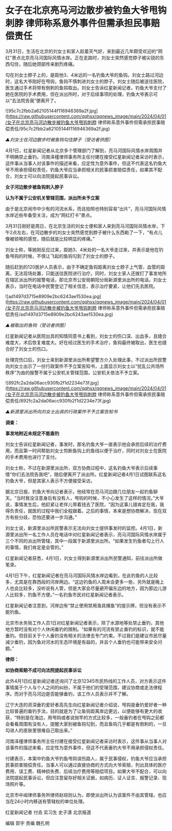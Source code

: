 # 女子在北京亮马河边散步被钓鱼大爷甩钩刺脖 律师称系意外事件但需承担民事赔偿责任

3月31日，生活在北京的刘女士和家人趁着天气好，来到最近几年颇受欢迎的“网红”景点北京亮马河国际风情水岸。正在走路时，刘女士突然感觉脖子被尖锐的东西勾住，随后她颈部传来剧烈疼痛。

勾在刘女士脖子上的，是距他3、4米远的一名钓鱼大爷的鱼钩。刘女士路过河边时，这名大爷刚好在甩钩，鱼钩不慎刺进刘女士的脖子。刘女士随后被送往医院，医生通过手术将带有倒刺的鱼钩取出。刘女士告诉红星新闻记者，钓鱼大爷支付了她在医院的手术费用，但在派出所时，对于后续事项的处理，钓鱼大爷表示可以“去法院告我”便离开了。

![95c7c2fbb2a62105144f116946369a2f.jpg](https://raw.githubusercontent.com/qqhsx/qqnews_image/main/2024/04/01/女子在北京亮马河边散步被钓鱼大爷甩钩刺脖 律师称系意外事件但需承担民事赔偿责任/95c7c2fbb2a62105144f116946369a2f.jpg)

 _▲刘女士在河边散步时被鱼钩勾住脖子（受访者供图）_

4月1日，红星新闻记者从北京多个管理部门了解到，亮马河国际风情水岸周围并不明确禁止垂钓。河南泽槿律师事务所主任付建在接受红星新闻记者采访时表示，这件事从当事人对该事件的描述来看，应定性为意外事件，但这不代表这名钓鱼大爷不用承担侵权责任，钓鱼大爷应当承担相关的民事损害赔偿责任，如果其不配合，刘女士可以向法院提起民事诉讼。

**女子河边散步被鱼钩刺入脖子**

**认为不属于公安机关管辖范围，派出所未予立案**

由于是北京闹市中少有的河流水系，而且拍照也特别容易“出片”，亮马河国际风情水岸近些年备受关注，成为“网红打卡”景点。

3月31日刚好是周日，在北京生活的刘女士便和家人来到亮马河国际风情水岸，下午2点左右，在河边散步的刘女士突然感觉到脖子被什么东西勒了一下，“有点儿像被锁喉的感觉，随后就是比较明显的疼痛。”

刘女士称，等她刚反应过来，距她3、4米处的一名大爷走过来，并表示是他在钓鱼甩钩的时候，不慎让飞起的鱼钩勾到了刘女士的脖子。

随后赶到的120医护人员表示，由于不确定鱼钩距离刘女士脖子上气管、血管的距离，无法现场处置，只能送往医院进行治疗。同时，刘女士家人还拨打了事发地所在辖区派出所的报警电话，即北京市公安局朝阳分局新源里派出所的电话。刘女士表示，当时在电话中民警登记了相关信息，表示治疗要紧，让他们先去医院。

![ad1497d3715e8909e2bc6243ae1530ea.jpg](https://raw.githubusercontent.com/qqhsx/qqnews_image/main/2024/04/01/女子在北京亮马河边散步被钓鱼大爷甩钩刺脖 律师称系意外事件但需承担民事赔偿责任/ad1497d3715e8909e2bc6243ae1530ea.jpg)

_▲被取出的鱼钩（受访者供图）_

红星新闻记者从医院出具的知情同意书上看到，刘女士的伤口深、出血多，且缝合难度大，术后恢复难度大。好在经过医生的手术治疗，鱼钩最终被取出，医生也缝合好了刘女士的伤口。

处理完伤口后，刘女士来到新源里派出所希望警方介入处理此事，不过派出所民警向刘女士出示了一份行政案件不予立案告知书，上面显示刘女士以“扰乱公共场所秩序”为由的报警不属于公安机关管辖范围，公安机关依法不予立案。

![892fc2a2da06acc930fb2f1d2234e73f.jpg](https://raw.githubusercontent.com/qqhsx/qqnews_image/main/2024/04/01/女子在北京亮马河边散步被钓鱼大爷甩钩刺脖 律师称系意外事件但需承担民事赔偿责任/892fc2a2da06acc930fb2f1d2234e73f.jpg)

_▲新源里派出所向刘女士出具的行政案件不予立案告知书_

**调查：**

**事发地附近未规定不能垂钓**

刘女士告诉红星新闻记者，事发时，那名钓鱼大爷一直表示他会承担后续的治疗费用，而且第一时间帮助刘女士剪断鱼钩上的鱼线以便于治疗，同时对刘女士在医院的手术费用也进行了支付。

刘女士称，不过在新源里派出所，双方协商过程中，这名钓鱼大爷表示后续事情“你们去法院告我吧”，随后便离开了派出所。红星新闻记者4月1日试图联系这名钓鱼大爷，但是其家人表示不方便接受采访。

据北京日报，钓鱼大爷向记者表示，他经常在亮马河边跟几位朋友一起钓鱼聊天。“当时我没注意身后有没有人，甩钩的时候，不小心发生了这样的情况。”大爷说，事情发生后，他赶紧让老伴儿带着钱去了医院，“因为这事儿错肯定在我，我得负责任，就医的过程中我们全程跟着。之后的事情，本来是想协商解决，现在双方有些分歧，恐怕还要进一步沟通。”

刘女士说，新源里派出所民警表示无法向刘女士提供事发时的监控。4月1日，新源里派出所一名工作人员在电话中对红星新闻记者表示，亮马河国际风情水岸属于三个不同的派出所管辖，其中一段属于新源里派出所。“如果发生钓鱼者勾上行人的事情，我们肯定是会管的。”

红星新闻记者获悉，4月1日，刘女士得到新源里派出所民警通知，前往派出所做笔录。

4月1日下午，红星新闻记者在亮马河国际风情水岸边看到，在此钓鱼的人比较多，尤其是在靠西段的河岸两边。“这边钓鱼的人周末会更多一些，另外就是晚上人也会比较多，没听说有人管，但是大家会尽量避开偏东边的地方，因为那边儿游人比较多，钓鱼不方便。”一名钓鱼市民对红星新闻记者表示。

红星新闻记者注意到，河岸边有“禁止使用禁用渔具捕鱼”的提示牌，但没有表示不能钓鱼。

北京市水务局工作人员1日对红星新闻记者表示，除了水源地等处禁止垂钓，其他地方暂时没有对个人休闲垂钓的限制。“如果有的河流有禁止垂钓的标识，就不能垂钓。但目前关于个人垂钓没有相关的法律去专门约束。不过我们是建议市民尽量减少垂钓，因为鱼对河水的生态环境是有益的，并且个人垂钓也可能带来安全问题。”

**律师：**

**如协商索赔不成可向法院提起民事诉讼**

此外4月1日红星新闻记者还询问了北京12345市民热线的工作人员，对方表示这件事情属于个人与个人之间的纠纷，不属于他们的受理范围，建议协商或走法律程序。而对于亮马河边是否能够垂钓，该工作人员表示并不了解。

辽宁大连的资深垂钓爱好者高先生向红星新闻记者介绍说，甩钩是垂钓爱好者一种比较普遍的垂钓手法，目的就是为了让鱼钩距离岸边更远，以便能够有更大的收获，“特别是在海边，用甩钩或者说抛竿的方式比较多，一般垂钓者在甩钩之前都会看看周围有没有人，提醒大家别被鱼钩勾到，而且鱼钩几乎都是有倒刺的，一旦勾进人的皮肤里很难自己取出来。”

河南泽槿律师事务所主任付建在接受红星新闻记者采访时表示，这件事从当事人对该事件的描述来看，应定性为意外事件，但这不代表垂钓大爷不用承担侵权责任。

付建表示，本案中钓鱼大爷钓鱼甩钩误伤路人，属于民事侵权，钓鱼大爷应当承担民事损害赔偿责任。当事人可以通过直接协商的方式向大爷索赔，列出具体的医疗费用、误工费、精神损失费、后续治疗费用等赔偿项目。如果大爷不配合，可以向法院提起民事诉讼，但应注意留存好相关证据，如病历、证人证言、报警记录、现场照片等。

北京市中闻律师事务所律师赵琮则认为，即使派出所认为该案件不由其管辖，也应当在24小时内移送有管辖权的单位处理。

红星新闻记者 付垚 实习生 史子潇 北京报道

编辑 郭宇 责编 魏孔明

